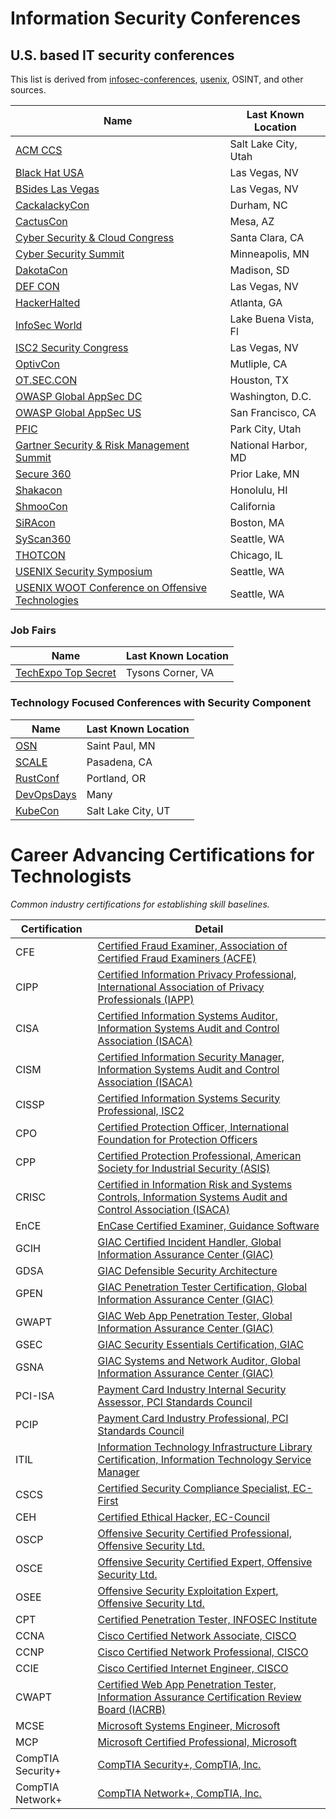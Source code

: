 # Information Security Conferences
## U.S. based IT security conferences

This list is derived from [infosec-conferences](https://infosec-conferences.com/country/united-states/), [usenix](https://www.usenix.org/conferences), OSINT, and other sources.

| **Name**                                                                                                           | **Last Known Location**   | 
|--------------------------------------------------------------------------------------------------------------------|---------------------------| 
| [ACM CCS](https://www.sigsac.org/ccs.html)                                                                         | Salt Lake City, Utah      | 
| [Black Hat USA](https://www.blackhat.com/upcoming.html#usa)                                                        | Las Vegas, NV             |
| [BSides Las Vegas](https://www.bsideslv.org/)                                                                      | Las Vegas, NV             |
| [CackalackyCon](https://cackalackycon.org/)                                                                        | Durham, NC                |
| [CactusCon](https://www.cactuscon.com/)                                                                            | Mesa, AZ                  |
| [Cyber Security & Cloud Congress](https://www.cybersecuritycloudexpo.com/northamerica/)                            | Santa Clara, CA           |
| [Cyber Security Summit](https://cybersecuritysummit.org/)                                                          | Minneapolis, MN           |
| [DakotaCon](https://dakotacon.org)                                                                                 | Madison, SD               |
| [DEF CON](https://www.defcon.org/)                                                                                 | Las Vegas, NV             |
| [HackerHalted](https://www.hackerhalted.com/)                                                                      | Atlanta, GA               |
| [InfoSec World](https://www.infosecworldusa.com/)                                                                  | Lake Buena Vista, Fl      |
| [ISC2 Security Congress](https://cvent.me/2kmK92)                                                                  | Las Vegas, NV             |
| [OptivCon](https://www.optiv.com/our-story/events/)                                                                | Mutliple, CA              |
| [OT.SEC.CON](https://www.otseccon.com/)                                                                            | Houston, TX               |
| [OWASP Global AppSec DC](https://dc.globalappsec.org/)                                                             | Washington, D.C.          |
| [OWASP Global AppSec US](https://sf.globalappsec.org/)                                                             | San Francisco, CA         |
| [PFIC](https://pfic-conference.com/)                                                                               | Park City, Utah           |
| [Gartner Security & Risk Management Summit](https://www.gartner.com/en/conferences/na/security-risk-management-us) | National Harbor, MD       |
| [Secure 360](https://umsafoundation.org/education/secure360/)                                                      | Prior Lake, MN            |
| [Shakacon](https://www.shakacon.org/)                                                                              | Honolulu, HI              |
| [ShmooCon](http://shmoocon.org/)                                                                                   | California                |
| [SiRAcon](https://societyinforisk.org/)                                                                            | Boston, MA                |
| [SyScan360](https://www.syscan360.org/)                                                                            | Seattle, WA               |
| [THOTCON](https://www.thotcon.org/)                                                                                | Chicago, IL               |
| [USENIX Security Symposium](https://www.usenix.org/conferences/byname/108)                                         | Seattle, WA               |
| [USENIX WOOT Conference on Offensive Technologies](https://www.usenix.org/conferences/byname/202)                  | Seattle, WA               |

### Job Fairs
| **Name**                                                                                                           | **Last Known Location**   |
| -------------------------------------------------------------------------------------------------------------------|---------------------------|
| [TechExpo Top Secret](https://techexpousa.com/event/te-111319/?ref=infosec-conferences.com)                        | Tysons Corner, VA         |

### Technology Focused Conferences with Security Component
| **Name**                                                                                                           | **Last Known Location**   |
| -------------------------------------------------------------------------------------------------------------------|---------------------------|
| [OSN](https://www.opensourcenorth.com)                                                                             | Saint Paul, MN            |
| [SCALE](https://socallinuxexpo.org/)                                                                               | Pasadena, CA              |
| [RustConf](http://rustconf.com/)                                                                                   | Portland, OR              |
| [DevOpsDays](https://devopsdays.org/)                                                                              | Many                      |
| [KubeCon](https://events.linuxfoundation.org/kubecon-cloudnativecon-north-america/)                                | Salt Lake City, UT        |

# Career Advancing Certifications for Technologists
*Common industry certifications for establishing skill baselines.*

| Certification     | Detail                                                                                                                                       | 
|-------------------|----------------------------------------------------------------------------------------------------------------------------------------------| 
| CFE               | [Certified Fraud Examiner, Association of Certified Fraud Examiners (ACFE)](http://www.acfe.com/)                                            | 
| CIPP              | [Certified Information Privacy Professional, International Association of Privacy Professionals (IAPP)](https://www.privacyassociation.org/) | 
| CISA              | [Certified Information Systems Auditor, Information Systems Audit and Control Association (ISACA)](http://www.isaca.org/)                    | 
| CISM              | [Certified Information Security Manager, Information Systems Audit and Control Association (ISACA)](http://www.isaca.org/)                   | 
| CISSP             | [Certified Information Systems Security Professional, ISC2](http://www.isc2.org/)                                                            | 
| CPO               | [Certified Protection Officer, International Foundation for Protection Officers](http://www.ifpo.org/)                                       | 
| CPP               | [Certified Protection Professional, American Society for Industrial Security (ASIS)](http://www.asisonline.org/)                             | 
| CRISC             | [Certified in Information Risk and Systems Controls, Information Systems Audit and Control Association (ISACA)](http://www.isaca.org/)       | 
| EnCE              | [EnCase Certified Examiner, Guidance Software](http://www.guidancesoftware.com/)                                                             | 
| GCIH              | [GIAC Certified Incident Handler, Global Information Assurance Center (GIAC)](http://www.giac.org/)                                          | 
| GDSA              | [GIAC Defensible Security Architecture](https://www.giac.org/)                                                                               | 
| GPEN              | [GIAC Penetration Tester Certification, Global Information Assurance Center (GIAC)](http://www.giac.org/)                                    | 
| GWAPT             | [GIAC Web App Penetration Tester, Global Information Assurance Center (GIAC)](http://www.giac.org/)                                          | 
| GSEC              | [GIAC Security Essentials Certification, GIAC](http://www.giac.org/)                                                                         | 
| GSNA              | [GIAC Systems and Network Auditor, Global Information Assurance Center (GIAC)](http://www.giac.org/)                                         | 
| PCI-ISA           | [Payment Card Industry Internal Security Assessor, PCI Standards Council](https://www.pcisecuritystandards.org/)                             | 
| PCIP              | [Payment Card Industry Professional, PCI Standards Council](https://www.pcisecuritystandards.org/)                                           | 
| ITIL              | [Information Technology Infrastructure Library Certification, Information Technology Service Manager](http://www.itil-officialsite.com/)     | 
| CSCS              | [Certified Security Compliance Specialist, EC-First](http://www.ecfirst.com/)                                                                | 
| CEH               | [Certified Ethical Hacker, EC-Council](http://www.eccouncil.org/)                                                                            | 
| OSCP              | [Offensive Security Certified Professional, Offensive Security Ltd.](http://www.offensive-security.com/)                                     | 
| OSCE              | [Offensive Security Certified Expert, Offensive Security Ltd.](http://www.offensive-security.com/)                                           | 
| OSEE              | [Offensive Security Exploitation Expert, Offensive Security Ltd.](http://www.offensive-security.com/)                                        | 
| CPT               | [Certified Penetration Tester, INFOSEC Institute](http://www.infosecinstitute.com/)                                                          | 
| CCNA              | [Cisco Certified Network Associate, CISCO](http://www.cisco.com/)                                                                            | 
| CCNP              | [Cisco Certified Network Professional, CISCO](http://www.cisco.com/)                                                                         | 
| CCIE              | [Cisco Certified Internet Engineer, CISCO](http://www.cisco.com/)                                                                            | 
| CWAPT             | [Certified Web App Penetration Tester, Information Assurance Certification Review Board (IACRB)](http://iacertification.org/)                | 
| MCSE              | [Microsoft Systems Engineer, Microsoft](http://www.microsoft.com/learning/en-us/certification-overview.aspx)                                 | 
| MCP               | [Microsoft Certified Professional, Microsoft](http://www.microsoft.com/learning/en-us/certification-overview.aspx)                           | 
| CompTIA Security+ | [CompTIA Security+, CompTIA, Inc.](http://certification.comptia.org/getCertified/certifications/security.aspx)                               | 
| CompTIA Network+  | [CompTIA Network+, CompTIA, Inc.](http://certification.comptia.org/getCertified/certifications/network.aspx)                                 | 
